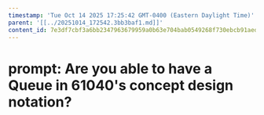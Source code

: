 ```yaml
---
timestamp: 'Tue Oct 14 2025 17:25:42 GMT-0400 (Eastern Daylight Time)'
parent: '[[../20251014_172542.3bb3baf1.md]]'
content_id: 7e3df7cbf3a6bb2347963679959a0b63e704bab0549268f730ebcb91aed3a4c2
---
```


# prompt: Are you able to have a Queue in 61040's concept design notation?
